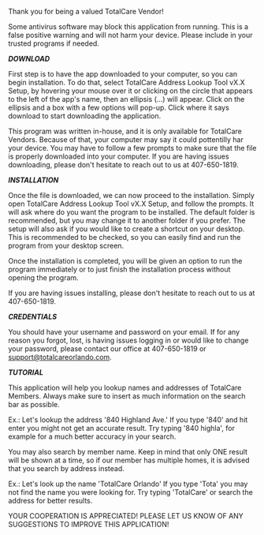 Thank you for being a valued TotalCare Vendor!

Some antivirus software may block this application from running. This is a false positive warning and will not harm your device.
Please include in your trusted programs if needed.

***DOWNLOAD***

First step is to have the app downloaded to your computer, so you can begin installation. To do that, select TotalCare Address Lookup Tool vX.X Setup, by hovering your mouse over it or clicking on the circle that appears to the left of the app's name, then an ellipsis (...) will appear. Click on the ellipsis and a box with a few options will pop-up. Click where it says download to start downloading the application.

This program was written in-house, and it is only available for TotalCare Vendors. Because of that, your computer may say it could pottentilly har your device. You may have to follow a few prompts to make sure that the file is properly downloaded into your computer.
If you are having issues downloading, please don't hesitate to reach out to us at 407-650-1819.


***INSTALLATION***

Once the file is downloaded, we can now proceed to the installation. Simply open TotalCare Address Lookup Tool vX.X Setup, and follow the prompts. It will ask where do you want the program to be installed. The default folder is recommended, but you may change it to another folder if you prefer.
The setup will also ask if you would like to create a shortcut on your desktop. This is recommended to be checked, so you can easily find and run the program from your desktop screen.

Once the installation is completed, you will be given an option to run the program immediately or to just finish the installation process without opening the program.

If you are having issues installing, please don't hesitate to reach out to us at 407-650-1819.


***CREDENTIALS***

You should have your username and password on your email. If for any reason you forgot,
lost, is having issues logging in or would like to change your password,
please contact our office at 407-650-1819 or support@totalcareorlando.com.


***TUTORIAL***

This application will help you lookup names and addresses of TotalCare Members.
Always make sure to insert as much information on the search bar as possible.

Ex.: Let's lookup the address '840 Highland Ave.'
	If you type '840' and hit enter you might not get an accurate result.
	Try typing '840 highla', for example for a much better accuracy in your search.

You may also search by member name. Keep in mind that only ONE result will be shown at a time,
so if our member has multiple homes, it is advised that you search by address instead.

Ex.: Let's look up the name 'TotalCare Orlando'
	If you type 'Tota' you may not find the name you were looking for.
	Try typing 'TotalCare' or search the address for better results.


YOUR COOPERATION IS APPRECIATED! PLEASE LET US KNOW OF ANY SUGGESTIONS TO IMPROVE THIS APPLICATION!
